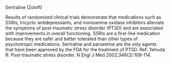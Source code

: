 Sertraline (Zoloft)

Results of randomized clinical trials demonstrate that medications such as SSRIs, tricyclic antidepressants, and monoamine oxidase inhibitors alleviate the symptoms of post-traumatic stress disorder (PTSD) and are associated with improvements in overall functioning. SSRIs are a first-line medication because they are safer and better tolerated than other types of psychotropic medications. Sertraline and paroxetine are the only agents that have been approved by the FDA for the treatment of PTSD. Ref: Yehuda R: Post-traumatic stress disorder. N Engl J Med 2002;346(2):108-114.